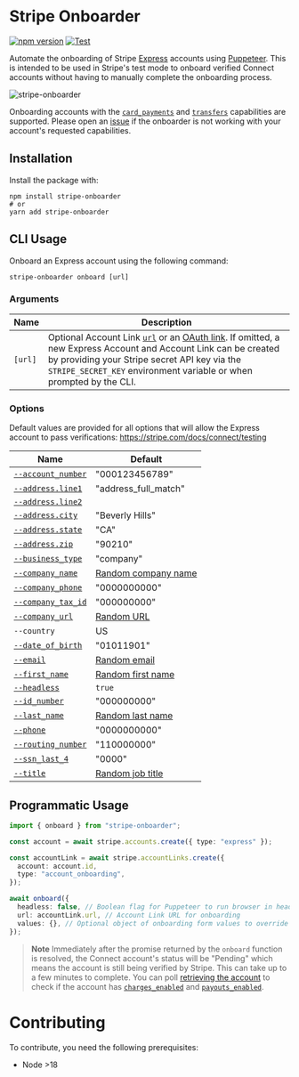 # Stripe Onboarder

[![npm version](https://badge.fury.io/js/stripe-onboarder.svg)](https://badge.fury.io/js/stripe-onboarder)
[![Test](https://github.com/kgajera/stripe-onboarder/actions/workflows/test.yml/badge.svg)](https://github.com/kgajera/stripe-onboarder/actions/workflows/test.yml)

Automate the onboarding of Stripe [Express](https://stripe.com/docs/connect/express-accounts) accounts using [Puppeteer](https://pptr.dev). This is intended to be used in Stripe's test mode to onboard verified Connect accounts without having to manually complete the onboarding process.

![stripe-onboarder](https://user-images.githubusercontent.com/1087679/194986317-cc2117ec-0328-430b-94b7-7b9d6e928ab0.gif)

Onboarding accounts with the [`card_payments`](https://stripe.com/docs/api/accounts/object#account_object-capabilities-card_payments) and [`transfers`](https://stripe.com/docs/api/accounts/object#account_object-capabilities-transfers) capabilities are supported. Please open an [issue](https://github.com/kgajera/stripe-onboarder/issues/new) if the onboarder is not working with your account's requested capabilities.

## Installation

Install the package with:

```shell
npm install stripe-onboarder
# or
yarn add stripe-onboarder
```

## CLI Usage

Onboard an Express account using the following command:

```shell
stripe-onboarder onboard [url]
```

### Arguments

| Name    | Description                                                                                                                                                                                                                                                                                                                                                                                                    |
| ------- | -------------------------------------------------------------------------------------------------------------------------------------------------------------------------------------------------------------------------------------------------------------------------------------------------------------------------------------------------------------------------------------------------------------- |
| `[url]` | Optional Account Link [`url`](https://stripe.com/docs/api/account_links/object#account_link_object-url) or an [OAuth link](https://stripe.com/docs/connect/oauth-express-accounts#step-1:-you-provide-the-oauth-link). If omitted, a new Express Account and Account Link can be created by providing your Stripe secret API key via the `STRIPE_SECRET_KEY` environment variable or when prompted by the CLI. |

### Options

Default values are provided for all options that will allow the Express account to pass verifications: https://stripe.com/docs/connect/testing

| Name                                                                                                                                                | Default                                                            |
| --------------------------------------------------------------------------------------------------------------------------------------------------- | ------------------------------------------------------------------ |
| [`--account_number`](https://stripe.com/docs/api/external_account_bank_accounts/create#account_create_bank_account-external_account-account_number) | "000123456789"                                                     |
| [`--address.line1`](https://stripe.com/docs/api/persons/create#create_person-address-line1)                                                         | "address_full_match"                                               |
| [`--address.line2`](https://stripe.com/docs/api/persons/create#create_person-address-line2)                                                         |                                                                    |
| [`--address.city`](https://stripe.com/docs/api/persons/create#create_person-address-city)                                                           | "Beverly Hills"                                                    |
| [`--address.state`](https://stripe.com/docs/api/persons/create#create_person-address-state)                                                         | "CA"                                                               |
| [`--address.zip`](https://stripe.com/docs/api/persons/create#create_person-address-postal_code)                                                     | "90210"                                                            |
| [`--business_type`](https://stripe.com/docs/api/accounts/create#create_account-business_type)                                                       | "company"                                                          |
| [`--company_name`](https://stripe.com/docs/api/accounts/create#create_account-company-name)                                                         | [Random company name](https://fakerjs.dev/api/company.html#name)   |
| [`--company_phone`](https://stripe.com/docs/api/accounts/create#create_account-company-phone)                                                       | "0000000000"                                                       |
| [`--company_tax_id`](https://stripe.com/docs/api/accounts/create#create_account-company-tax_id)                                                     | "000000000"                                                        |
| [`--company_url`](https://stripe.com/docs/api/accounts/create#create_account-business_profile-url)                                                  | [Random URL](https://fakerjs.dev/api/internet.html#url)            |
| `--country`                                                                                                                                         | US                                                                 |
| [`--date_of_birth`](https://stripe.com/docs/api/persons/create#create_person-dob)                                                                   | "01011901"                                                         |
| [`--email`](https://stripe.com/docs/api/persons/create#create_person-email)                                                                         | [Random email](https://fakerjs.dev/api/internet.html#exampleemail) |
| [`--first_name`](https://stripe.com/docs/api/persons/create#create_person-first_name)                                                               | [Random first name](https://fakerjs.dev/api/name.html#firstname)   |
| [`--headless`](https://pptr.dev/api/puppeteer.browserlaunchargumentoptions.headless)                                                                | `true`                                                             |
| [`--id_number`](https://stripe.com/docs/api/persons/create#create_person-id_number)                                                                 | "000000000"                                                        |
| [`--last_name`](https://stripe.com/docs/api/persons/create#create_person-last_name)                                                                 | [Random last name](https://fakerjs.dev/api/name.html#lastname)     |
| [`--phone`](https://stripe.com/docs/api/persons/create#create_person-phone)                                                                         | "0000000000"                                                       |
| [`--routing_number`](https://stripe.com/docs/api/external_account_bank_accounts/create#account_create_bank_account-external_account-routing_number) | "110000000"                                                        |
| [`--ssn_last_4`](https://stripe.com/docs/api/persons/create#create_person-ssn_last_4)                                                               | "0000"                                                             |
| [`--title`](https://stripe.com/docs/api/persons/create#create_person-relationship-title)                                                            | [Random job title](https://fakerjs.dev/api/name.html#jobtitle)     |

## Programmatic Usage

```ts
import { onboard } from "stripe-onboarder";

const account = await stripe.accounts.create({ type: "express" });

const accountLink = await stripe.accountLinks.create({
  account: account.id,
  type: "account_onboarding",
});

await onboard({
  headless: false, // Boolean flag for Puppeteer to run browser in headless mode. Defaults to true.
  url: accountLink.url, // Account Link URL for onboarding
  values: {}, // Optional object of onboarding form values to override default values
});
```

> **Note**
> Immediately after the promise returned by the `onboard` function is resolved, the Connect account's status will be "Pending" which means the account is still being verified by Stripe. This can take up to a few minutes to complete. You can poll [retrieving the account](https://stripe.com/docs/api/accounts/retrieve) to check if the account has [`charges_enabled`](https://stripe.com/docs/api/accounts/object#account_object-charges_enabled) and [`payouts_enabled`](https://stripe.com/docs/api/accounts/object#account_object-payouts_enabled).

# Contributing

To contribute, you need the following prerequisites:

- Node >18
